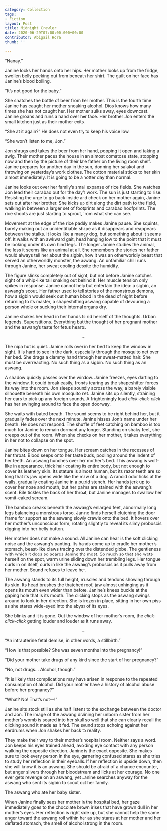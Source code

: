 ```yaml
---
category: Collection
tags:
- Fiction
layout: Post
title: Midnight Crawler
date: 2020-06-29T07:00:00.000+00:00
contributor: Abigail Hora
thumb: ''

---
```

“Nanay.”

Janine locks her hands onto her hips. Her mother looks up from the fridge, swollen belly peeking out from beneath her shirt. The guilt on her face has Janine’s blood boiling.

“It’s not good for the baby.”

She snatches the bottle of beer from her mother. This is the fourth time Janine has caught her mother sneaking alcohol. Dios knows how many times she has not caught her. Her mother sulks away, eyes downcast. Janine groans and runs a hand over her face. Her brother Jon enters the small kitchen just as their mother exits.

“She at it again?” He does not even try to keep his voice low.

“She won’t listen to me, Jon.”

Jon shrugs and takes the beer from her hand, popping it open and taking a swig. Their mother paces the house in an almost comatose state, stopping now and then by the picture of their late father on the living room shelf. Janine prepares for another day in the sun, donning her salakot and throwing on yesterday’s work clothes. The cotton material sticks to her skin almost immediately. It is going to be a hotter day than normal.

Janine looks out over her family’s small expanse of rice fields. She watches Jon lead their carabao out for the day’s work. The sun is just starting to rise. Resisting the urge to go back inside and check on her mother again, Janine sets out after her brother. She kicks up dirt along the dirt path to the field, walking in between a larger set of footprints and carabao hoofprints. The rice shoots are just starting to sprout, from what she can see.

Movement at the edge of the rice paddy makes Janine pause. She squints, barely making out an unidentifiable shape as it disappears and reappears between the stalks. It looks like a mangy dog, but something about it seems off. It walks with an awkward gait, head hanging low to the point that it must be looking under its own hind legs. The longer Janine studies the animal, the less it seems like an animal at all. She remembers the stories her father would always tell her about the sigbin, how it was an otherworldly beast that served an otherworldly monster, the aswang. An unfamiliar chill runs through Janine, her sweat cooling despite the humidity.

The figure slinks completely out of sight, but not before Janine catches sight of a whip-like tail snaking out behind it. Her muscle tension only spikes in response. Janine cannot help but entertain the idea: a sigbin, an aswang’s scout. Her father used to tell stories of the monstrous demons, how a sigbin would seek out human blood in the dead of night before returning to its master, a shapeshifting aswang capable of devouring a person whole or sucking their internal organs dry.

Janine shakes her head in her hands to rid herself of the thoughts. Urban legends. Superstitions. Everything but the thought of her pregnant mother and the aswang’s taste for fetus hearts.

<center>~</center>

The nipa hut is quiet. Janine rolls over in her bed to keep the window in sight. It is hard to see in the dark, especially through the mosquito net over her bed. She drags a clammy hand through her sweat-matted hair. She must be overreacting. No such thing as a sigbin. No such thing as an aswang.

A shadow quickly passes over the window. Janine freezes, eyes darting to the window. It could break easily, fronds tearing as the shapeshifter forces its way into the room. Jon sleeps soundly across the way, a barely visible silhouette beneath his own mosquito net. Janine sits up silently, straining her ears to pick up any foreign sounds. A frighteningly loud _click-click-click_ has her swinging around to face the open doorway.

She waits with bated breath. The sound seems to be right behind her, but it gradually fades over the next minute. Janine hisses Jon’s name under her breath. He does not respond. The shuffle of feet catching on bamboo is too much for Janine to remain dormant any longer. Standing on shaky feet, she creeps out of the room. When she checks on her mother, it takes everything in her not to collapse on the spot.

Janine bites down on her tongue. Her scream catches in the recesses of her throat. Blood seeps onto her taste buds, pooling around the indent of her teeth. An aswang hunches over her mother’s bed. This aswang is wolf-like in appearance, thick hair coating its entire body, but not enough to cover its leathery skin. Its stature is almost human, but its razor teeth are so long that its jaw opens wide like the maw of a dog. A rancid odor licks at the walls, gradually coating Janine in a putrid stench. Her hands jerk up to cover her nose and mouth, but her palms are stained with the aswang’s scent. Bile tickles the back of her throat, but Janine manages to swallow her vomit-caked scream.

The bamboo creaks beneath the aswang’s enlarged feet, abnormally long legs balancing a monstrous torso. Janine finds herself clutching the door frame for support as the aswang slowly crawls onto the bed. It hovers over her mother’s unconscious form, rotating slightly to reveal its slimy proboscis digging into her belly button.

Her mother does not make a sound. All Janine can hear is the soft clicking noise and the aswang’s panting. Its hands come up to cradle her mother’s stomach, beast-like claws tracing over the distended globe. The gentleness with which it does so scares Janine the most. So much so that she wets herself on the spot, warm urine sliding down her trembling legs. Her tongue curls in on itself, curls in like the aswang’s proboscis as it pulls away from her mother. Sound refuses to leave her.

The aswang stands to its full height, muscles and tendons showing through its skin. Its head brushes the thatched roof, jaw almost unhinging as it opens its mouth even wider than before. Janine’s knees buckle at the gaping hole that is its mouth. The clicking stops as the aswang swings around to look in her direction. She is frozen in place, sitting in her own piss as she stares wide-eyed into the abyss of its eyes.

She blinks and it is gone. Out the window of her mother’s room, the _click-click-click_ getting louder and louder as it runs away.

<center>~</center>

“An intrauterine fetal demise, in other words, a stillbirth.”

“How is that possible? She was seven months into the pregnancy!”

“Did your mother take drugs of any kind since the start of her pregnancy?”

“No, not drugs… Alcohol, though.”

“It is likely that complications may have arisen in response to the repeated consumption of alcohol. Did your mother have a history of alcohol abuse before her pregnancy?”

“What? No! That’s not—!”

Janine sits stock still as she half listens to the exchange between the doctor and Jon. The image of the aswang draining her unborn sister from her mother’s womb is seared into her skull so well that she can clearly recall the clicking sound it made as it fed. The sound stops echoing against her eardrums when Jon shakes her back to reality.

They make their way to their mother’s hospital room. Neither says a word. Jon keeps his eyes trained ahead, avoiding eye contact with any person walking the opposite direction. Janine is the exact opposite. She makes sure to look every person in the eye, garnering confused stares as she tries to study her reflection in their eyeballs. If her reflection is upside down, then she will know it is an aswang. She should be afraid of a chance encounter, but anger slivers through her bloodstream and licks at her courage. No one ever gets revenge on an aswang, yet Janine searches anyway for the aswang who sent its sigbin to scout out her family.

The aswang who ate her baby sister.

When Janine finally sees her mother in the hospital bed, her gaze immediately goes to the chocolate brown irises that have grown dull in her mother’s eyes. Her reflection is right side up, but she cannot help the same anger toward the aswang roil within her as she stares at her mother and her deflated stomach, the smell of alcohol strong in the room.